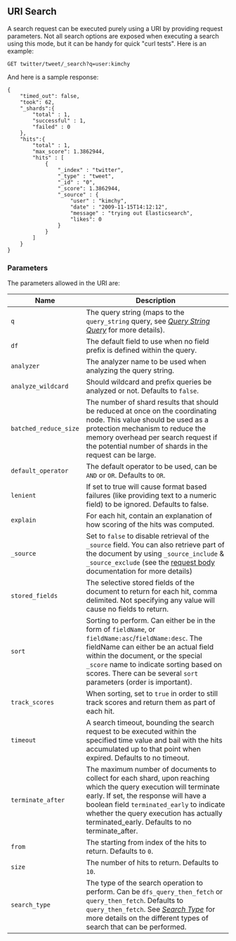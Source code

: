 ## URI Search

A search request can be executed purely using a URI by providing request parameters. Not all search options are exposed when executing a search using this mode, but it can be handy for quick "curl tests". Here is an example:
    
    
    GET twitter/tweet/_search?q=user:kimchy

And here is a sample response:
    
    
    {
        "timed_out": false,
        "took": 62,
        "_shards":{
            "total" : 1,
            "successful" : 1,
            "failed" : 0
        },
        "hits":{
            "total" : 1,
            "max_score": 1.3862944,
            "hits" : [
                {
                    "_index" : "twitter",
                    "_type" : "tweet",
                    "_id" : "0",
                    "_score": 1.3862944,
                    "_source" : {
                        "user" : "kimchy",
                        "date" : "2009-11-15T14:12:12",
                        "message" : "trying out Elasticsearch",
                        "likes": 0
                    }
                }
            ]
        }
    }

### Parameters

The parameters allowed in the URI are:

Name | Description  
---|---  
`q`| The query string (maps to the `query_string` query, see [_Query String Query_](query-dsl-query-string-query.html) for more details).    
`df`| The default field to use when no field prefix is defined within the query.    
`analyzer`| The analyzer name to be used when analyzing the query string.    
`analyze_wildcard`| Should wildcard and prefix queries be analyzed or not. Defaults to `false`.    
`batched_reduce_size`| The number of shard results that should be reduced at once on the coordinating node. This value should be used as a protection mechanism to reduce the memory overhead per search request if the potential number of shards in the request can be large.    
`default_operator`| The default operator to be used, can be `AND` or `OR`. Defaults to `OR`.    
`lenient`| If set to true will cause format based failures (like providing text to a numeric field) to be ignored. Defaults to false.    
`explain`| For each hit, contain an explanation of how scoring of the hits was computed.    
`_source`| Set to `false` to disable retrieval of the `_source` field. You can also retrieve part of the document by using `_source_include` & `_source_exclude` (see the [request body](search-request-source-filtering.html) documentation for more details)    
`stored_fields`| The selective stored fields of the document to return for each hit, comma delimited. Not specifying any value will cause no fields to return.    
`sort`| Sorting to perform. Can either be in the form of `fieldName`, or `fieldName:asc`/`fieldName:desc`. The fieldName can either be an actual field within the document, or the special `_score` name to indicate sorting based on scores. There can be several `sort` parameters (order is important).    
`track_scores`| When sorting, set to `true` in order to still track scores and return them as part of each hit.    
`timeout`| A search timeout, bounding the search request to be executed within the specified time value and bail with the hits accumulated up to that point when expired. Defaults to no timeout.    
`terminate_after`| The maximum number of documents to collect for each shard, upon reaching which the query execution will terminate early. If set, the response will have a boolean field `terminated_early` to indicate whether the query execution has actually terminated_early. Defaults to no terminate_after.    
`from`| The starting from index of the hits to return. Defaults to `0`.    
`size`| The number of hits to return. Defaults to `10`.    
`search_type`| The type of the search operation to perform. Can be `dfs_query_then_fetch` or `query_then_fetch`. Defaults to `query_then_fetch`. See [_Search Type_](search-request-search-type.html) for more details on the different types of search that can be performed.
